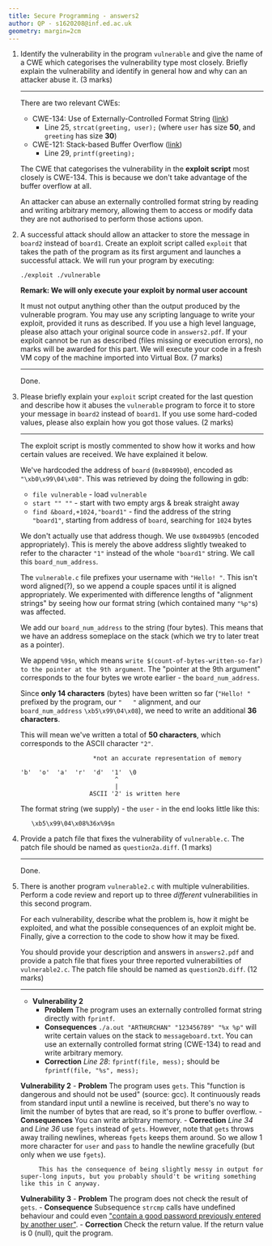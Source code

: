 ```yaml
---
title: Secure Programming - answers2
author: QP - s1620208@inf.ed.ac.uk
geometry: margin=2cm
---
```


1. Identify the vulnerability in the program `vulnerable` and give the name of a CWE which categorises the vulnerability type most closely. Briefly explain the vulnerability and identify in general how and why can an attacker abuse it. (3 marks)

    ----

    There are two relevant CWEs:
    - CWE-134: Use of Externally-Controlled Format String ([link](https://cwe.mitre.org/data/definitions/134.html))
        - Line 25, `strcat(greeting, user);` (where `user` has size **50**, and `greeting` has size **30**)
    - CWE-121: Stack-based Buffer Overflow ([link](https://cwe.mitre.org/data/definitions/121.html))
        - Line 29, `printf(greeting);`

    The CWE that categorises the vulnerability in the **exploit script** most closely is CWE-134. This is because we don't take advantage of the buffer overflow at all.

    An attacker can abuse an externally controlled format string by reading and writing arbitrary memory, allowing them to access or modify data they are not authorised to perform those actions upon.



2. A successful attack should allow an attacker to store the message in `board2` instead of `board1`. Create an exploit script called `exploit` that takes the path of the program as its first argument and launches a successful attack. We will run your program by executing:

    ```
    ./exploit ./vulnerable
    ```

    **Remark: We will only execute your exploit by normal user account**

    It must not output anything other than the output produced by the vulnerable program. You may use any scripting language to write your exploit, provided it runs as described. If you use a high level language, please also attach your original source code in `answers2.pdf`. If your exploit cannot be run as described (files missing or execution errors), no marks will be awarded for this part. We will execute your code in a fresh VM copy of the machine imported into Virtual Box. (7 marks)

    ----

    Done.

3. Please briefly explain your `exploit` script created for the last question and describe how it abuses the `vulnerable` program to force it to store your message in `board2` instead of `board1`. If you use some hard-coded values, please also explain how you got those values. (2 marks)

    ----

    The exploit script is mostly commented to show how it works and how certain values are received. We have explained it below.

    We've hardcoded the address of `board` (`0x80499b0`), encoded as `"\xb0\x99\04\x08"`. This was retrieved by doing the following in gdb:
    - `file vulnerable` - load `vulnerable`
    - `start "" ""`  - start with two empty args & break straight away
    - `find &board,+1024,"board1"` - find the address of the string `"board1"`, starting from address of `board`, searching for `1024` bytes

    We don't actually use that address though. We use `0x80499b5` (encoded appropriately). This is merely the above address slightly tweaked to refer to the character `"1"` instead of the whole `"board1"` string. We call this `board_num_address`.

    The `vulnerable.c` file prefixes your username with `"Hello! "`. This isn't word aligned(?), so we append a couple spaces until it is aligned appropriately. We experimented with difference lengths of "alignment strings" by seeing how our format string (which contained many `"%p"`s) was affected.

    We add our `board_num_address` to the string (four bytes). This means that we have an address someplace on the stack (which we try to later treat as a pointer).

    We append `%9$n`, which means `write $(count-of-bytes-written-so-far) to the pointer at the 9th argument`. The "pointer at the 9th argument" corresponds to the four bytes we wrote earlier - the `board_num_address`.

    Since **only 14 characters** (bytes) have been written so far (`"Hello! "` prefixed by the program, our `"   "` alignment, and our `board_num_address` `\xb5\x99\04\x08`), we need to write an additional **36 characters**.

    This will mean we've written a total of **50 characters**, which corresponds to the ASCII character `"2"`.


    ```
                        *not an accurate representation of memory

    'b'  'o'  'a'  'r'  'd'  '1'  \0
                              ^
                              |
                       ASCII '2' is written here
    ```

    The format string (we supply) - the `user` - in the end looks little like this:

    ```
       \xb5\x99\04\x08%36x%9$n
    ```


4. Provide a patch file that fixes the vulnerability of `vulnerable.c`. The patch file should be named as `question2a.diff`. (1 marks)

    ----

    Done.

5. There is another program `vulnerable2.c` with multiple vulnerabilities. Perform a code review and report up to three _different_ vulnerabilities in this second program.

    For each vulnerability, describe what the problem is, how it might be exploited, and what the possible consequences of an exploit might be. Finally, give a correction to the code to show how it may be fixed.

    You should provide your description and answers in `answers2.pdf` and provide a patch file that fixes your three reported vulnerabilities of `vulnerable2.c`. The patch file should be named as `question2b.diff`. (12 marks)

    ----

    - **Vulnerability 2**
        - **Problem**
            The program uses an externally controlled format string directly with `fprintf`.
        - **Consequences**
            `./a.out "ARTHURCHAN" "123456789" "%x %p"` will write certain values on the stack to `messageboard.txt`. You can use an externally controlled format string (CWE-134) to read and write arbitrary memory.
        - **Correction**
            _Line 28_: `fprintf(file, mess);` should be `fprintf(file, "%s", mess);`

    **Vulnerability 2**
        - **Problem**
            The program uses `gets`. This "function is dangerous and should not be used" (source: gcc). It continuously reads from standard input until a newline is received, but there's no way to limit the number of bytes that are read, so it's prone to buffer overflow.
        - **Consequences**
            You can write arbitrary memory.
        - **Correction**
            _Line 34_ and _Line 36_ use `fgets` instead of `gets`. However, note that `gets` throws away trailing newlines, whereas `fgets` keeps them around. So we allow 1 more character for `user` and `pass` to handle the newline gracefully (but only when we use `fgets`).

            This has the consequence of being slightly messy in output for super-long inputs, but you probably should't be writing something like this in C anyway.

    **Vulnerability 3**
        - **Problem**
            The program does not check the result of `gets`.
        - **Consequence**
            Subsequence `strcmp` calls have undefined behaviour and could even ["contain a good password previously entered by another user"](https://www.informit.com/articles/article.aspx?p=2036582&seqNum=3).
        - **Correction**
            Check the return value. If the return value is 0 (null), quit the program.
